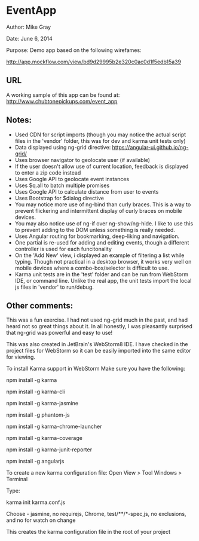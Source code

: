 EventApp
=========

Author: Mike Gray

Date: June 6, 2014

Purpose: Demo app based on the following wirefames:
	 
http://app.mockflow.com/view/bd9d29995b2e320c0ac0d1f5edb15a39

URL
--------------
A working sample of this app can be found at:
	http://www.chubtonepickups.com/event_app

Notes:
--------------
- Used CDN for script imports (though you may notice the actual script files in the 'vendor' folder, this was for dev and karma unit tests only)
- Data displayed using ng-grid directive:
	https://angular-ui.github.io/ng-grid/
- Uses browser navigator to geolocate user (if available)
- If the user doesn't allow use of current location, feedback is displayed to enter a zip code instead
- Uses Google API to geolocate event instances
- Uses $q.all to batch multiple promises
- Uses Google API to calculate distance from user to events
- Uses Bootstrap for $dialog directive
- You may notice more use of ng-bind than curly braces. This is a way to prevent flickering and intermittent display of curly braces on mobile devices.
- You may also notice use of ng-if over ng-show/ng-hide. I like to use this to prevent adding to the DOM unless something is really needed.
- Uses Angular routing for bookmarking, deep-liking and navigation.
- One partial is re-used for adding and editing events, though a different controller is used for each funcitonality
- On the 'Add New' view, i displayed an example of filtering a list while typing. Though not practical in a desktop browser, it works very well on mobile devices where a combo-box/selector is difficult to use.
- Karma unit tests are in the 'test' folder and can be run from WebStorm IDE, or command line. Unlike the real app, the unit tests import the local js files in 'vendor' to run/debug.

Other comments:
--------------
This was a fun exercise. 
I had not used ng-grid much in the past, and had heard not so great things about it.
In all honestly, I was pleasantly surprised that ng-grid was powerful and easy to use!

This was also created in JetBrain's WebStorm8 IDE.
I have checked in the project files for WebStorm so it can be easily imported into the same editor for viewing.

To install Karma support in WebStorm
Make sure you have the following:

npm install -g karma

npm install -g karma-cli

npm install -g karma-jasmine

npm install -g phantom-js

npm install -g karma-chrome-launcher

npm install -g karma-coverage

npm install -g karma-junit-reporter

npm install -g angularjs

To create a new karma configuration file:
Open View > Tool Windows > Terminal

Type:

karma init karma.conf.js

Choose - jasmine, no requirejs, Chrome,  test/**/*-spec,js, no exclusions, and no for watch on change

This creates the karma configuration file in the root of your project

